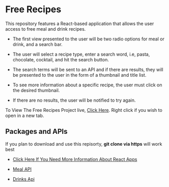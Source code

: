 # Free Recipes

This repository features a React-based application that allows the user access to free meal and drink recipes. 

* The first view presented to the user will be two radio options for meal or drink, and a search bar. 

* The user will select a recipe type, enter a search word, i.e, pasta, chocolate, cocktail, and hit the search button. 

* The search terms will be sent to an API and if there are results, they will be presented to the user in the form of a thumbnail and title list. 

* To see more information about a specific recipe, the user must click on the desired thumbnail. 

* If there are no results, the user will be notified to try again. 

To View The Free Recipes Project live, [Click Here](https://nac0512.github.io/API-Recipe-Project/). Right click if you wish to open in a new tab.

## Packages and APIs

If you plan to download and use this repisorty, **git clone via https** will work best

* [Click Here If You Need More Information About React Apps](https://reactjs.org/docs/create-a-new-react-app.html)

* [Meal API](https://www.themealdb.com/api.php)

* [Drinks Api](https://www.thecocktaildb.com/api.php?ref=apilist.fun)